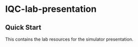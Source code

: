 # IQC-lab-presentation
## Quick Start
This contains the lab resources for the simulator presentation.
